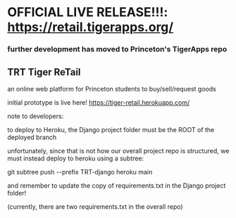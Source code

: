 # OFFICIAL LIVE RELEASE!!!: https://retail.tigerapps.org/
### further development has moved to Princeton's TigerApps repo
## TRT Tiger ReTail
an online web platform for Princeton students to buy/sell/request goods

initial prototype is live here! https://tiger-retail.herokuapp.com/

note to developers:

to deploy to Heroku, the Django project folder must be the ROOT of the deployed branch


unfortunately, since that is not how our overall project repo is structured, we must 
instead deploy to heroku using a subtree:

git subtree push --prefix TRT-django heroku main

and remember to update the copy of requirements.txt in the Django project folder!

(currently, there are two requirements.txt in the overall repo)
